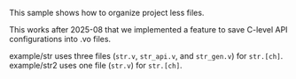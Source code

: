 This sample shows how to organize project less files.

This works after 2025-08 that we implemented a feature to
save C-level API configurations into .vo files.

example/str uses three files (`str.v`, `str_api.v`, and `str_gen.v`) for `str.[ch]`.
example/str2 uses one file (`str.v`) for `str.[ch]`.
